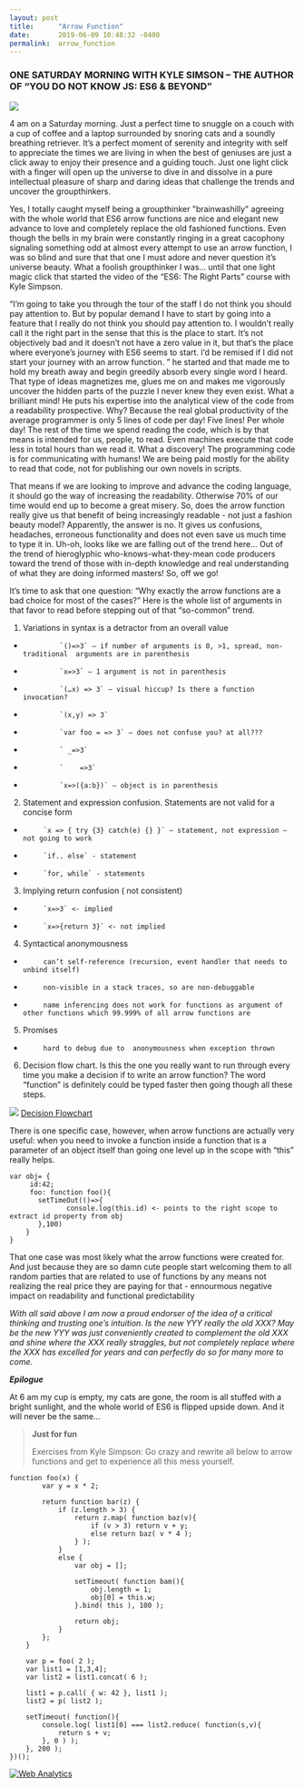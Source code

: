 ```yaml
---
layout: post
title:      "Arrow Function"
date:       2019-06-09 10:48:32 -0400
permalink:  arrow_function
---
```


### ONE SATURDAY MORNING WITH KYLE SIMSON – THE AUTHOR OF “YOU DO NOT KNOW JS: ES6 & BEYOND”

![](https://live.staticflickr.com/65535/48030459728_ca0428e9bf_z.jpg)

4 am on a Saturday morning. Just a perfect time to snuggle on a couch with a cup of coffee and a laptop surrounded by snoring cats and a soundly breathing retriever. It’s a perfect moment of serenity and integrity with self to appreciate the times we are living in when the best of geniuses are just a click away to enjoy their presence and a guiding touch. Just one light click with a finger will open up the universe to dive in and dissolve in a pure intellectual pleasure of sharp and daring ideas that challenge the trends and uncover the groupthinkers. 

Yes, I totally caught myself being a groupthinker "brainwashilly" agreeing with the whole world that ES6 arrow functions are nice and elegant new advance to love and completely replace the old fashioned functions.  Even though the bells in my brain were constantly ringing in a great cacophony signaling something odd at almost every attempt to use an arrow function, I was so blind and sure that that one I must adore and never question it’s universe beauty. What a foolish groupthinker I was… until that one light magic click that started the video of the “ES6: The Right Parts” course with Kyle Simpson.

“I’m going to take you through the tour of the staff I do not think you should pay attention to. But by popular demand I have to start by going into a feature that I really do not think you should pay attention to. I wouldn’t really call it the right part in the sense that this is the place to start. It’s not objectively bad and it doesn’t not have a zero value in it, but that’s the place where everyone’s journey with ES6 seems to start. I’d be remised if I did not start your journey with an arrow function. ” he started and that made me to hold my breath away and begin greedily absorb every single word I heard. That type of ideas magnetizes me, glues me on  and makes me vigorously uncover the hidden parts of the puzzle I never knew they even exist. What a brilliant mind! He puts his expertise into the analytical view of the code from a readability prospective. Why? Because the real global productivity of the average programmer is only 5 lines of code per day! Five lines! Per whole day! The rest of the time we spend reading the code, which is by that means is intended for us, people, to read. Even machines execute that code less in total hours than we read it. What a discovery! The programming code is for communicating with humans! We are being paid mostly for the ability to read that code, not for publishing our own novels in scripts.  

That means if we are looking to improve and advance the coding language, it should go the way of increasing the readability. Otherwise 70% of our time would end up to become a great misery. So,  does the arrow function really give us that benefit of being increasingly  readable  - not just a fashion beauty model? Apparently, the answer is no. It gives us confusions, headaches, erroneous functionality and does not even save us much time to type it in.  Uh-oh, looks like we are falling out of the trend here… Out of the trend of hieroglyphic who-knows-what-they-mean code producers toward the trend of those with in-depth knowledge and real understanding of what they are doing informed masters! So, off we go!

It’s time to ask that one question: “Why exactly the arrow functions are a bad choice for most of the cases?” Here is the whole list of arguments in that favor to read before stepping out of that “so-common” trend. 



1. Variations in syntax is a detractor from an overall value
*              `()=>3` – if number of arguments is 0, >1, spread, non-traditional  arguments are in parenthesis                  
*              `x=>3` – 1 argument is not in parenthesis
*              `(…x) => 3` – visual hiccup? Is there a function invocation?
*              `(x,y) => 3`
*              `var foo = => 3` – does not confuse you? at all??? 
*              ` _=>3`
*              ` 	=>3`
*              `x=>({a:b})` – object is in parenthesis
         
2. Statement and expression confusion. Statements are not valid for a concise form
*          `x => { try {3} catch(e) {} }` – statement, not expression – not going to work
*          `if.. else` - statement
*          `for, while` - statements 
3.	Implying return confusion ( not consistent)
*          `x=>3` <- implied
*          `x=>{return 3}` <- not implied
4.	Syntactical anonymousness
*          can’t self-reference (recursion, event handler that needs to unbind itself)
*          non-visible in a stack traces, so are non-debuggable
*          name inferencing does not work for functions as argument of other functions which 99.999% of all arrow functions are  
5.	Promises 
*          hard to debug due to  anonymousness when exception thrown
6.	Decision flow chart. Is this the one you really want to run through every time you make a decision if to write an arrow function? The word “function” is definitely could be typed faster then going though all these steps.

 ![](https://live.staticflickr.com/65535/48030533587_f5e27bf8a1_z.jpg)
 [Decision Flowchart](https://likeahouseafire.com/2017/02/20/how-pronounce-fat-arrow/)


There is one specific case, however, when arrow functions are actually very useful: when you need to invoke a function inside a function that is a parameter of an object itself than going one level up in the scope with “this” really helps.

```
var obj= {
     id:42;
     foo: function foo(){
	   setTimeOut(()=>{
              console.log(this.id) <- points to the right scope to extract id property from obj
       },100)
    }
}
```
That one case was most likely what the arrow functions were created for. And just because they are so damn cute people start welcoming them to all random parties that are related to use of functions by any means not realizing the real price they are paying for that - ennourmous negative impact on readability and functional predictability 

*With all said above I am now a proud endorser of the idea of a critical thinking and trusting one’s intuition. Is the new YYY really the old XXX? May be the new YYY was just conveniently created to complement the old XXX and shine where the XXX really straggles, but not completely replace where the XXX has excelled for years and can perfectly do so for many more to come.*


***Epilogue***

 At 6 am my cup is empty, my cats are gone, the room is all stuffed with a bright sunlight, and the whole world of ES6 is flipped upside down. And it will never be the same…   
 
 
 


>**Just for fun**
>
>Exercises from Kyle Simpson: Go crazy and rewrite all below to arrow functions and get to experience all this mess yourself.

```
function foo(x) {
		var y = x * 2;

		return function bar(z) {
			if (z.length > 3) {
				return z.map( function baz(v){
					if (v > 3) return v + y;
					else return baz( v * 4 );
				} );
			}
			else {
				var obj = [];

				setTimeout( function bam(){
					obj.length = 1;
					obj[0] = this.w;
				}.bind( this ), 100 );

				return obj;
			}
		};
	}

	var p = foo( 2 );
	var list1 = [1,3,4];
	var list2 = list1.concat( 6 );

	list1 = p.call( { w: 42 }, list1 );
	list2 = p( list2 );

	setTimeout( function(){
		console.log( list1[0] === list2.reduce( function(s,v){
			return s + v;
		}, 0 ) );
	}, 200 );
})();
```

<!-- Default Statcounter code for Hello World
http://olena-ageyeva.com/ -->
<script type="text/javascript">
var sc_project=12025934; 
var sc_invisible=1; 
var sc_security="1da51dae"; 
</script>
<script type="text/javascript"
src="https://www.statcounter.com/counter/counter.js"
async></script>
<noscript><div class="statcounter"><a title="Web Analytics"
href="https://statcounter.com/" target="_blank"><img
class="statcounter"
src="https://c.statcounter.com/12025934/0/1da51dae/1/"
alt="Web Analytics"></a></div></noscript>
<!-- End of Statcounter Code -->
